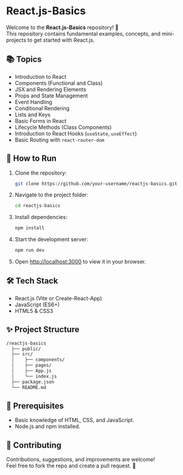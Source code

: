 # React.js-Basics

Welcome to the **React.js-Basics** repository! 👋  
This repository contains fundamental examples, concepts, and mini-projects to get started with React.js.

## 📚 Topics
- Introduction to React
- Components (Functional and Class)
- JSX and Rendering Elements
- Props and State Management
- Event Handling
- Conditional Rendering
- Lists and Keys
- Basic Forms in React
- Lifecycle Methods (Class Components)
- Introduction to React Hooks (`useState`, `useEffect`)
- Basic Routing with `react-router-dom`

## 🚀 How to Run
1. Clone the repository:
   ```bash
   git clone https://github.com/your-username/reactjs-basics.git
   ```
2. Navigate to the project folder:
   ```bash
   cd reactjs-basics
   ```
3. Install dependencies:
   ```bash
   npm install
   ```
4. Start the development server:
   ```bash
   npm run dev
   ```
5. Open [http://localhost:3000](http://localhost:3000) to view it in your browser.

## 🛠 Tech Stack
- React.js (Vite or Create-React-App)
- JavaScript (ES6+)
- HTML5 & CSS3

## ✨ Project Structure
```bash
/reactjs-basics
  ├── public/
  ├── src/
  │    ├── components/
  │    ├── pages/
  │    ├── App.js
  │    └── index.js
  ├── package.json
  └── README.md
```

## 📌 Prerequisites
- Basic knowledge of HTML, CSS, and JavaScript.
- Node.js and npm installed.

## 🤝 Contributing
Contributions, suggestions, and improvements are welcome!  
Feel free to fork the repo and create a pull request. 🚀
